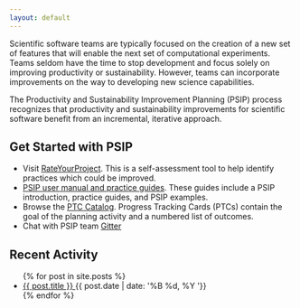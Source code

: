 ```yaml
---
layout: default
---
```


Scientific software teams are typically focused on the creation of a new set of features that will enable the next set of computational experiments. Teams seldom have the time to stop development and focus solely on improving productivity or sustainability. However, teams can incorporate improvements on the way to developing new science capabilities.

The Productivity and Sustainability Improvement Planning (PSIP) process recognizes that productivity and sustainability improvements for scientific software benefit from an incremental, iterative approach.

## Get Started with PSIP

- Visit [RateYourProject](https://rateyourproject.org). This is a self-assessment tool to help identify practices which could be improved.
- [PSIP user manual and practice guides](/practice-guides/). These guides include a PSIP introduction, practice guides, and PSIP examples. 
- Browse the [PTC Catalog](/ptc-catalog/catalog). Progress Tracking Cards (PTCs) contain the goal of the planning activity and a numbered list of outcomes.
- Chat with PSIP team [Gitter](https://gitter.im/bssw-psip/community)

## Recent Activity
<ul>
{% for post in site.posts %}
<div class="post-preview">
    <li>
        <span class="post-title alignable pull-left">
            <a class="post-link underline" href="{{ post.url | prepend: site.baseurl }}">
            {{ post.title }}
            </a>
        </span>
        <span class="post-time alignable pull-right">
            <time>{{ post.date | date: '%B %d, %Y '}}</time>
        </span>
    </li>
    <div style="clear:both"></div>
</div>
{% endfor %}
</ul>
